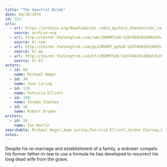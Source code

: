 ```yaml
---
title: "The Spectral Bride"
date: 09/26/1974
id: 153
urls: 
  - url: https://archive.org/download/cbs_radio_mystery_theater/cbs_radio_mystery_theater-0151-0200.zip/cbs_radio_mystery_theater-0151-0200%2Fcbsrmt_0153_the_spectral_bride.mp3
    source: archive-org
  - url: http://cbsrmt.thelongtrek.com/rwm/CBSRMT%20-%20740926%200153%20The%20Spectral%20Bride_rwm.mp3
    source: kl-rwm
  - url: http://cbsrmt.thelongtrek.com/pp/CBSRMT_pp%20-%20740926%200153%20The%20Spectral%20Bride.mp3
    source: kl-pp
  - url: http://cbsrmt.thelongtrek.com/kf/CBSRMT%20-%20740926%200153%20The%20Spectral%20Bride_kf.mp3
    source: kl-kf
actors:  
  - id: 68
    name: Michael Wager  
  - id: 30
    name: Joan Loring  
  - id: 119
    name: Patricia Elliott  
  - id: 159
    name: Jordan Charney  
  - id: 16
    name: Robert Dryden
writers:  
  - id: 38
    name: Ian Martin
searchable: Michael Wager,Joan Loring,Patricia Elliott,Jordan Charney,Robert Dryden Ian Martin
notes:  
---
```

Despite his re-marriage and establishment of a family, a widower compels his former father-in-law to use a formula he has developed to resurrect his long dead wife from the grave.